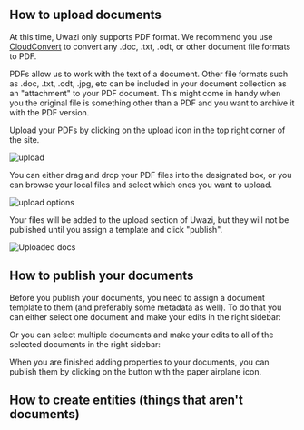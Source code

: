 ## How to upload documents

At this time, Uwazi only supports PDF format. We recommend you use [CloudConvert](https://cloudconvert.com/) to convert any .doc, .txt, .odt, or other document file formats to PDF. 

PDFs allow us to work with the text of a document. Other file formats such as .doc, .txt, .odt, .jpg, etc can be included in your document collection as an "attachment" to your PDF document. This might come in handy when you the original file is something other than a PDF and you want to archive it with the PDF version. 

Upload your PDFs by clicking on the upload icon in the top right corner of the site.

![upload](http://www.uwazi.io/wp-content/uploads/2017/04/doc-upload.png)

You can either drag and drop your PDF files into the designated box, or you can browse your local files and select which ones you want to upload. 

![upload options](http://www.uwazi.io/wp-content/uploads/2017/04/upload2.png)

Your files will be added to the upload section of Uwazi, but they will not be published until you assign a template and click "publish". 

![Uploaded docs](http://www.uwazi.io/wp-content/uploads/2017/04/uploaded-docs.png)

## How to publish your documents

Before you publish your documents, you need to assign a document template to them (and preferably some metadata as well). To do that you can either select one document and make your edits in the right sidebar:

Or you can select multiple documents and make your edits to all of the selected documents in the right sidebar:

When you are finished adding properties to your documents, you can publish them by clicking on the button with the paper airplane icon. 

## How to create entities (things that aren't documents)

